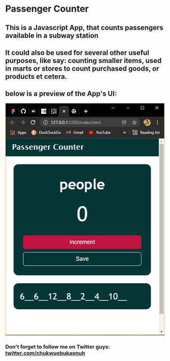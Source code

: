 # Passenger Counter
## This is a Javascript App, that counts passengers available in a subway station
## It could also be used for several other useful purposes, like say: counting smaller items, used in marts or stores to count purchased goods, or products et cetera.
## below is a preview of the App's UI: 
!["App Skin"](images/pass-counter.png "App's UI")

### Don't forget to follow me on Twitter guys: [twitter.com/chukwuebukaonuh](https://www.twitter.com/chukwuebukaonuh)